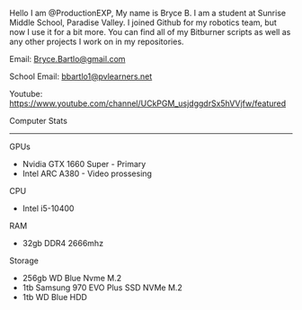 Hello I am @ProductionEXP, My name is Bryce B.
I am a student at Sunrise Middle School, Paradise Valley.
  I joined Github for my robotics team, but now I use it for a bit more.
  You can find all of my Bitburner scripts as well as any other projects I work on in my repositories.

Email:            Bryce.Bartlo@gmail.com

School Email:      bbartlo1@pvlearners.net
  
Youtube:          https://www.youtube.com/channel/UCkPGM_usjdggdrSx5hVVjfw/featured

Computer Stats
________________________________________________
  GPUs
 -    Nvidia GTX 1660 Super - Primary 
 -    Intel ARC A380 - Video prossesing 

  CPU
 -   Intel i5-10400

  RAM
 -   32gb DDR4 2666mhz
 
  Storage
 -   256gb WD Blue Nvme M.2
 -   1tb Samsung 970 EVO Plus SSD NVMe M.2
 -   1tb WD Blue HDD
